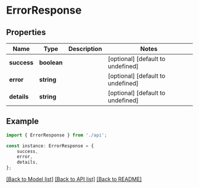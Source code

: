 # ErrorResponse


## Properties

Name | Type | Description | Notes
------------ | ------------- | ------------- | -------------
**success** | **boolean** |  | [optional] [default to undefined]
**error** | **string** |  | [optional] [default to undefined]
**details** | **string** |  | [optional] [default to undefined]

## Example

```typescript
import { ErrorResponse } from './api';

const instance: ErrorResponse = {
    success,
    error,
    details,
};
```

[[Back to Model list]](../README.md#documentation-for-models) [[Back to API list]](../README.md#documentation-for-api-endpoints) [[Back to README]](../README.md)
